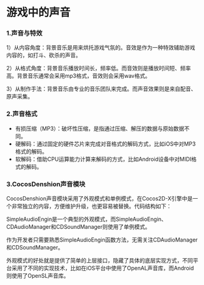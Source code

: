 
# 游戏中的声音

### 1.声音与特效

1）从内容角度：背景音乐是用来烘托游戏气氛的。音效是作为一种特效辅助游戏内容的，如打斗、砍杀的声音。

2）从格式角度：背景音乐播放时间长，频率低。而音效则是播放时间短、频率高。背景音乐通常会采用mp3格式，音效则会采用wav格式。

3）从制作手法：背景音乐由专业的音乐团队来完成。而声音效果则是来自配音、原声采集。

### 2.声音格式

- 有损压缩（MP3）：破坏性压缩，是指通过压缩、解压的数据与原始数据不同。
- 硬解码：通过固定的硬件芯片来完成对音格式的解码方式，比如iOS中对MP3格式的解码。
- 软解码：借助CPU运算能力计算来解码的方式，比如Android设备中对MIDI格式的解码。


### 3.CocosDenshion声音模块

CocosDenshion声音模块采用了外观模式和单例模式，在Cocos2D-X引擎中是一个非常独立的内容，方便维护升级，也更容易被替换。代码结构如下：

SimpleAudioEngin是一个典型的外观模式，而SimpleAudioEngin、CDAudioManager和CDSoundManager则使用了单例模式。

作为开发者只需要熟悉SimpleAudioEngin函数方法，无需关注CDAudioManager和CDSoundManager。

外观模式的好处就是提供了简单的上层接口，隐藏了具体的底层实现方式，不同平台采用了不同的实现技术，比如在iOS平台中使用了OpenAL声音库，而Android则使用了OpenSL声音库。